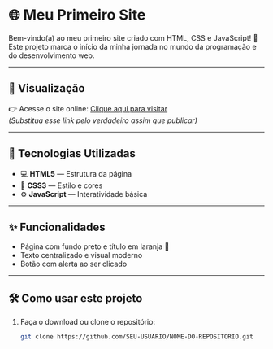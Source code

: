 # 🌐 Meu Primeiro Site

Bem-vindo(a) ao meu primeiro site criado com HTML, CSS e JavaScript! 🚀  
Este projeto marca o início da minha jornada no mundo da programação e do desenvolvimento web.

---

## 📸 Visualização

👉 Acesse o site online: [Clique aqui para visitar](https://SEU-USUARIO.github.io/NOME-DO-REPOSITORIO/)  
*(Substitua esse link pelo verdadeiro assim que publicar)*

---

## 🧰 Tecnologias Utilizadas

- 💻 **HTML5** — Estrutura da página
- 🎨 **CSS3** — Estilo e cores
- ⚙️ **JavaScript** — Interatividade básica

---

## ✨ Funcionalidades

- Página com fundo preto e título em laranja 🔶
- Texto centralizado e visual moderno
- Botão com alerta ao ser clicado

---

## 🛠️ Como usar este projeto

1. Faça o download ou clone o repositório:
   ```bash
   git clone https://github.com/SEU-USUARIO/NOME-DO-REPOSITORIO.git
